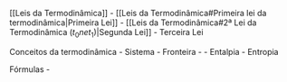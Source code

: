 [[Leis da Termodinâmica]]
	- [[Leis da Termodinâmica#Primeira lei da termodinâmica|Primeira Lei]]
	- [[Leis da Termodinâmica#2ª Lei da Termodinâmica ($t_0 ne t_1$)|Segunda Lei]]
	- Terceira Lei

Conceitos da termodinâmica
	- Sistema
	- Fronteira
	- 
	- Entalpia
	- Entropia

Fórmulas
	- 